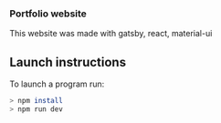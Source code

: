 ### Portfolio website 
This website was made with gatsby, react, material-ui


## Launch instructions
To launch a program run:

```bash
> npm install 
> npm run dev
```
